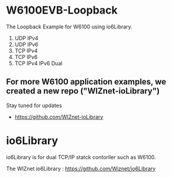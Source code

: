 # W6100EVB-Loopback
The Loopback Example for W6100 using io6Library.

1. UDP IPv4
2. UDP IPv6
3. TCP IPv4
4. TCP IPv6
5. TCP IPv4 IPv6 Dual

## For more W6100 application examples, we created a new repo ("WIZnet-ioLibrary")
Stay tuned for updates
- https://github.com/WIZnet-ioLibrary

# io6Library
io6Library is for dual TCP/IP statck contorller such as W6100.

The WIZnet io6Library : https://github.com/Wiznet/io6Library